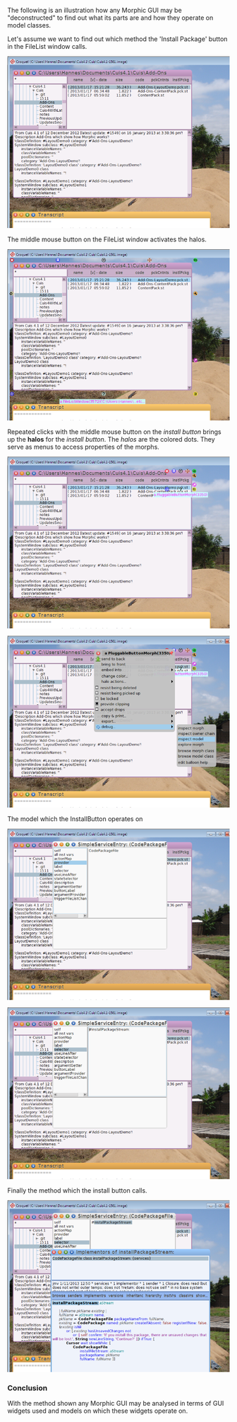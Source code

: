 
The following is an illustration how any Morphic GUI may be "deconstructed" to find out what its parts are and how they operate on model classes.

Let's assume we want to find out which method the 'Install Package' button in the FileList window calls.



![FileList window in Cuis](pictures/CuisFileListWindow.png)

The middle mouse button on the FileList window activates the halos.

![Halos around the FileList window](pictures/CuisFileListWindowWithHalos.png)

Repeated clicks with the middle mouse button on the *install button* brings up the **halos** for the *install button*. The *halos* are the colored dots. They serve as menus to access properties of the morphs.

![Install button with halos](pictures/CuisFileListWindowWithHalosAroundInstallPackageButton.png)


![Halo menu of 'Install Package' button](pictures/CuisFileListWindowInstallPackageButtonHaloMenuActivated.png)

The model which the InstallButton operates on

![The provider instance variable of the model](pictures/CuisFileListWindowInstallPackageButtonModelProvider.png)

![InstallPackageButtonModel](pictures/CuisFileListWindowInstallPackageButtonModel.png)


Finally the method which the install button calls.

![The method installPackageStream:](pictures/CuisFileListWindowInstallPackageButtonMethodBrowserOnInstallPackageStream.png)



### Conclusion ###
With the method shown any Morphic GUI may be analysed in terms of GUI widgets used and models on which these widgets operate on.
